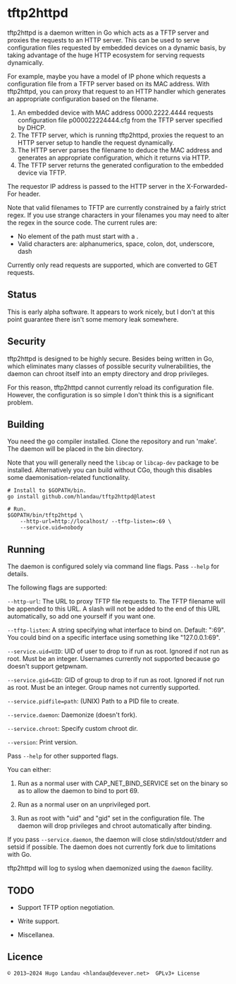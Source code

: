 tftp2httpd
==========
tftp2httpd is a daemon written in Go which acts as a TFTP server and proxies
the requests to an HTTP server. This can be used to serve configuration files
requested by embedded devices on a dynamic basis, by taking advantage of the
huge HTTP ecosystem for serving requests dynamically.

For example, maybe you have a model of IP phone which requests a configuration
file from a TFTP server based on its MAC address. With tftp2httpd, you can
proxy that request to an HTTP handler which generates an appropriate
configuration based on the filename.

  1. An embedded device with MAC address 0000.2222.4444 requests configuration
     file p000022224444.cfg from the TFTP server specified by DHCP.
  2. The TFTP server, which is running tftp2httpd, proxies the request to an
     HTTP server setup to handle the request dynamically.
  3. The HTTP server parses the filename to deduce the MAC address and
     generates an appropriate configuration, which it returns via HTTP.
  4. The TFTP server returns the generated configuration to the embedded device
     via TFTP.

The requestor IP address is passed to the HTTP server in the X-Forwarded-For
header.

Note that valid filenames to TFTP are currently constrained by a fairly strict
regex. If you use strange characters in your filenames you may need to alter
the regex in the source code. The current rules are:

  - No element of the path must start with a .
  - Valid characters are: alphanumerics, space, colon, dot, underscore, dash

Currently only read requests are supported, which are converted to GET
requests.

Status
------
This is early alpha software. It appears to work nicely, but I don't at this
point guarantee there isn't some memory leak somewhere.

Security
--------
tftp2httpd is designed to be highly secure. Besides being written in Go, which
eliminates many classes of possible security vulnerabilities, the daemon can
chroot itself into an empty directory and drop privileges.

For this reason, tftp2httpd cannot currently reload its configuration file.
However, the configuration is so simple I don't think this is a significant
problem.

Building
--------
You need the go compiler installed. Clone the repository and run 'make'. The
daemon will be placed in the bin directory.

Note that you will generally need the `libcap` or `libcap-dev` package to be
installed. Alternatively you can build without CGo, though this disables some
daemonisation-related functionality.

    # Install to $GOPATH/bin.
    go install github.com/hlandau/tftp2httpd@latest

    # Run.
    $GOPATH/bin/tftp2httpd \
        --http-url=http://localhost/ --tftp-listen=:69 \
        --service.uid=nobody

Running
-------
The daemon is configured solely via command line flags. Pass `--help` for details.

The following flags are supported:

  `--http-url`: The URL to proxy TFTP file requests to. The TFTP filename will be
    appended to this URL. A slash will not be added to the end of this URL
    automatically, so add one yourself if you want one.

  `--tftp-listen`: A string specifying what interface to bind on. Default: ":69".
    You could bind on a specific interface using something like "127.0.0.1:69".

  `--service.uid=UID`: UID of user to drop to if run as root. Ignored if not run as root. Must
    be an integer. Usernames currently not supported because go doesn't support
    getpwnam.

  `--service.gid=GID`: GID of group to drop to if run as root. Ignored if not run as root. Must
    be an integer. Group names not currently supported.

  `--service.pidfile=path`: (UNIX) Path to a PID file to create.

  `--service.daemon`: Daemonize (doesn't fork).

  `--service.chroot`: Specify custom chroot dir.

  `--version`: Print version.

Pass `--help` for other supported flags.

You can either:

  1. Run as a normal user with CAP_NET_BIND_SERVICE set on the binary so as to
     allow the daemon to bind to port 69.

  2. Run as a normal user on an unprivileged port.

  3. Run as root with "uid" and "gid" set in the configuration file. The daemon
     will drop privileges and chroot automatically after binding.

If you pass `--service.daemon`, the daemon will close stdin/stdout/stderr and setsid
if possible. The daemon does not currently fork due to limitations with Go.

tftp2httpd will log to syslog when daemonized using the `daemon` facility.

TODO
----

  - Support TFTP option negotiation.

  - Write support.

  - Miscellanea.

Licence
-------

    © 2013—2024 Hugo Landau <hlandau@devever.net>  GPLv3+ License


